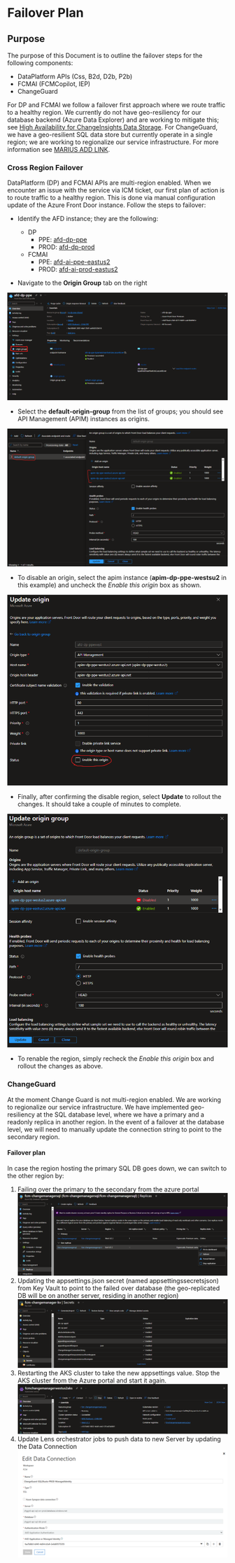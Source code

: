 # Failover Plan

## Purpose

The purpose of this Document is to outline the failover steps for the following components:

- DataPlatform APIs (Css, B2d, D2b, P2b)
- FCMAI (FCMCopilot, IEP)
- ChangeGuard

For DP and FCMAI we follow a failover first approach where we route traffic to a healthy region. We currently do not have geo-resiliency for our database backend (Azure Data Explorer) and are working to mitigate this; see [High Availability for ChangeInsights Data Storage](https://microsoft.sharepoint.com/:w:/r/teams/WAG/EngSys/ServiceMgmt/ChangeMgmt/Shared%20Documents/Design%20Docs/High%20availability%20for%20FCM%20data%20storage%20and%20pipelines.docx?d=wd158587d3d884acab429570abdaebe1b&csf=1&web=1&e=iuAVV6). For ChangeGuard, we have a geo-resilient SQL data store but currently operate in a single region; we are working to regionalize our service infrastructure. For more information see [MARIUS ADD LINK]().

### Cross Region Failover

DataPlatform (DP) and FCMAI APIs are multi-region enabled. When we encounter an issue with the service via ICM ticket, our first plan of action is to route traffic to a healthy region. This is done via manual configuration update of the Azure Front Door instance. Follow the steps to failover:

- Identify the AFD instance; they are the following:
  - DP
    - PPE: [afd-dp-ppe](https://ms.portal.azure.com/#@MSAzureCloud.onmicrosoft.com/resource/subscriptions/6ac089d6-2695-4daf-95df-ea06d302b618/resourceGroups/rg-dp-ppe-shared/providers/Microsoft.Cdn/profiles/afd-dp-ppe/overview)
    - PROD: [afd-dp-prod](https://ms.portal.azure.com/#@MSAzureCloud.onmicrosoft.com/resource/subscriptions/8830ba56-a476-4d01-b6ac-d3ee790383dc/resourceGroups/rg-dp-prod-shared/providers/Microsoft.Cdn/profiles/afd-dp-prod/overview)
  - FCMAI
    - PPE: [afd-ai-ppe-eastus2](https://ms.portal.azure.com/#@MSAzureCloud.onmicrosoft.com/resource/subscriptions/6ac089d6-2695-4daf-95df-ea06d302b618/resourceGroups/rg-ai-ppe-eastus2/providers/Microsoft.Cdn/profiles/afd-ai-ppe-eastus2/overview)
    - PROD: [afd-ai-prod-eastus2](https://ms.portal.azure.com/#@MSAzureCloud.onmicrosoft.com/resource/subscriptions/8830ba56-a476-4d01-b6ac-d3ee790383dc/resourceGroups/rg-ai-prod-eastus2/providers/Microsoft.Cdn/profiles/afd-ai-prod-eastus2/origingroups)

- Navigate to the **Origin Group** tab on the right

![alt text](media/image.png)

- Select the **default-origin-group** from the list of groups; you should see API Management (APIM) instances as origins.

![alt text](media/image-1.png)

- To disable an origin, select the apim instance (**apim-dp-ppe-westsu2** in this example) and uncheck the *Enable this origin* box as shown.

![alt text](media/image-2.png)

- Finally, after confirming the disable region, select **Update** to rollout the changes. It should take a couple of minutes to complete.

![alt text](media/image-3.png)

- To renable the region, simply recheck the *Enable this origin* box and rollout the changes as above.

### ChangeGuard

At the moment Change Guard is not multi-region enabled. We are working to regionalize our service infrastructure. 
We have implemented geo-resiliency at the SQL database level, where we have a primary and a readonly replica in another region.
In the event of a failover at the database level, we will need to manually update the connection string to point to the secondary region. 

#### Failover plan
In case the region hosting the primary SQL DB goes down, we can switch to the other region by:
1.	Failing over the primary to the secondary from the azure portal
![alt text](media/ChangeGuard/1_failover_db.png)
2.	Updating the appsettings.json secret (named appsettingssecretsjson) from Key Vault to point to the failed over database (the geo-replicated DB will be on another server, residing in another region)
![alt_text](media/ChangeGuard/2_update_appsettingssecretjson.png)
3.	Restarting the AKS cluster to take the new appsettings value. Stop the AKS cluster from the Azure portal and start it again.
![alt_text](media/ChangeGuard/3_restart_aks.png)
4.	Update Lens orchestrator jobs to push data to new Server by updating the Data Connection
![alt_text](media/ChangeGuard/4_update_lens_data_connection.png)